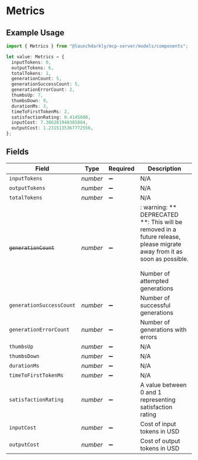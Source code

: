 # Metrics

## Example Usage

```typescript
import { Metrics } from "@launchdarkly/mcp-server/models/components";

let value: Metrics = {
  inputTokens: 0,
  outputTokens: 6,
  totalTokens: 1,
  generationCount: 5,
  generationSuccessCount: 5,
  generationErrorCount: 2,
  thumbsUp: 7,
  thumbsDown: 9,
  durationMs: 3,
  timeToFirstTokenMs: 2,
  satisfactionRating: 0.4145608,
  inputCost: 7.386281948385884,
  outputCost: 1.2315135367772556,
};
```

## Fields

| Field                                                                                                                                                    | Type                                                                                                                                                     | Required                                                                                                                                                 | Description                                                                                                                                              |
| -------------------------------------------------------------------------------------------------------------------------------------------------------- | -------------------------------------------------------------------------------------------------------------------------------------------------------- | -------------------------------------------------------------------------------------------------------------------------------------------------------- | -------------------------------------------------------------------------------------------------------------------------------------------------------- |
| `inputTokens`                                                                                                                                            | *number*                                                                                                                                                 | :heavy_minus_sign:                                                                                                                                       | N/A                                                                                                                                                      |
| `outputTokens`                                                                                                                                           | *number*                                                                                                                                                 | :heavy_minus_sign:                                                                                                                                       | N/A                                                                                                                                                      |
| `totalTokens`                                                                                                                                            | *number*                                                                                                                                                 | :heavy_minus_sign:                                                                                                                                       | N/A                                                                                                                                                      |
| ~~`generationCount`~~                                                                                                                                    | *number*                                                                                                                                                 | :heavy_minus_sign:                                                                                                                                       | : warning: ** DEPRECATED **: This will be removed in a future release, please migrate away from it as soon as possible.<br/><br/>Number of attempted generations |
| `generationSuccessCount`                                                                                                                                 | *number*                                                                                                                                                 | :heavy_minus_sign:                                                                                                                                       | Number of successful generations                                                                                                                         |
| `generationErrorCount`                                                                                                                                   | *number*                                                                                                                                                 | :heavy_minus_sign:                                                                                                                                       | Number of generations with errors                                                                                                                        |
| `thumbsUp`                                                                                                                                               | *number*                                                                                                                                                 | :heavy_minus_sign:                                                                                                                                       | N/A                                                                                                                                                      |
| `thumbsDown`                                                                                                                                             | *number*                                                                                                                                                 | :heavy_minus_sign:                                                                                                                                       | N/A                                                                                                                                                      |
| `durationMs`                                                                                                                                             | *number*                                                                                                                                                 | :heavy_minus_sign:                                                                                                                                       | N/A                                                                                                                                                      |
| `timeToFirstTokenMs`                                                                                                                                     | *number*                                                                                                                                                 | :heavy_minus_sign:                                                                                                                                       | N/A                                                                                                                                                      |
| `satisfactionRating`                                                                                                                                     | *number*                                                                                                                                                 | :heavy_minus_sign:                                                                                                                                       | A value between 0 and 1 representing satisfaction rating                                                                                                 |
| `inputCost`                                                                                                                                              | *number*                                                                                                                                                 | :heavy_minus_sign:                                                                                                                                       | Cost of input tokens in USD                                                                                                                              |
| `outputCost`                                                                                                                                             | *number*                                                                                                                                                 | :heavy_minus_sign:                                                                                                                                       | Cost of output tokens in USD                                                                                                                             |